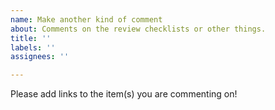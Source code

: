 ```yaml
---
name: Make another kind of comment
about: Comments on the review checklists or other things.
title: ''
labels: ''
assignees: ''

---
```


Please add links to the item(s) you are commenting on!
